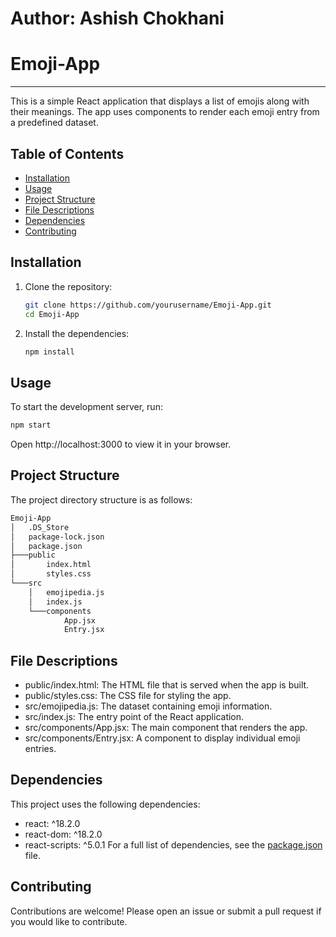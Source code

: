 # Author: Ashish Chokhani

# Emoji-App 

--- 

This is a simple React application that displays a list of emojis along with their meanings. The app uses components to render each emoji entry from a predefined dataset.

## Table of Contents
- [Installation](#installation)
- [Usage](#usage)
- [Project Structure](#project-structure)
- [File Descriptions](#file-descriptions)
- [Dependencies](#dependencies)
- [Contributing](#contributing)

## Installation

1. Clone the repository:
    ```sh
    git clone https://github.com/yourusername/Emoji-App.git
    cd Emoji-App
    ```

2. Install the dependencies:
    ```sh
    npm install
    ```

## Usage

To start the development server, run:
```sh
npm start
```

Open http://localhost:3000 to view it in your browser.

## Project Structure
The project directory structure is as follows:

```sh
Emoji-App
│   .DS_Store
│   package-lock.json
│   package.json
├───public
│       index.html
│       styles.css
└───src
    │   emojipedia.js
    │   index.js
    └───components
            App.jsx
            Entry.jsx
```

## File Descriptions
- public/index.html: The HTML file that is served when the app is built.
- public/styles.css: The CSS file for styling the app.
- src/emojipedia.js: The dataset containing emoji information.
- src/index.js: The entry point of the React application.
- src/components/App.jsx: The main component that renders the app.
- src/components/Entry.jsx: A component to display individual emoji entries.

## Dependencies
This project uses the following dependencies:

- react: ^18.2.0
- react-dom: ^18.2.0
- react-scripts: ^5.0.1
For a full list of dependencies, see the [package.json](https://github.com/Ashish-Chokhani/Emoji-App/blob/master/package.json) file.

## Contributing
Contributions are welcome! Please open an issue or submit a pull request if you would like to contribute.


